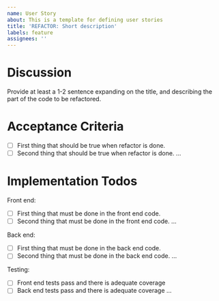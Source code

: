```yaml
---
name: User Story
about: This is a template for defining user stories
title: 'REFACTOR: Short description'
labels: feature
assignees: ''
---
```


# Discussion

Provide at least a 1-2 sentence expanding on the title, and describing the part of the code to be refactored.

# Acceptance Criteria

- [ ] First thing that should be true when refactor is done.
- [ ] Second thing that should be true when refactor is done.
...

# Implementation Todos

Front end:

- [ ] First thing that must be done in the front end code.
- [ ] Second thing that must be done in the front end code.
...

Back end:

- [ ] First thing that must be done in the back end code.
- [ ] Second thing that must be done in the back end code.
...

Testing:

- [ ] Front end tests pass and there is adequate coverage
- [ ] Back end tests pass and there is adequate coverage
...
